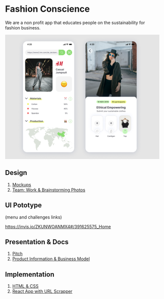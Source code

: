 # Fashion Conscience

We are a non profit app that educates people on the sustainability for fashion business.

![screenshot](app-screenshot.png)

## Design

1. [Mockups](design)
2. [Team: Work & Brainstorming Photos](work&brainstorming)

## UI Pototype
(menu and challenges links)

https://invis.io/ZKUNWOANMX4#/391625575_Home

## Presentation & Docs

1. [Pitch](docs/FashionConsciencePitch.pptx)
2. [Product Information & Business Model](docs)

## Implementation
1. [HTML & CSS](app)
1. [React App with URL Scrapper](frontend)
